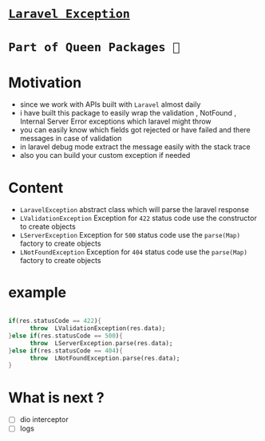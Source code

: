 # [**`Laravel Exception`**](https://pub.dev/packages/laravel_exception)

# **`Part of Queen Packages 👑`**

# Motivation

- since we work with APIs built with `Laravel` almost daily
- i have built this package to easily wrap the validation , NotFound , Internal Server Error exceptions which laravel might throw
- you can easily know which fields got rejected or have failed and there messages in case of validation
- in laravel debug mode extract the message easily with the stack trace
- also you can build your custom exception if needed

# Content

- `LaravelException` abstract class which will parse the laravel response
- `LValidationException` Exception for `422` status code use the constructor to create objects
- `LServerException` Exception for `500` status code use the `parse(Map)` factory to create objects
- `LNotFoundException` Exception for `404` status code use the `parse(Map)` factory to create objects

# example

```dart

if(res.statusCode == 422){
      throw  LValidationException(res.data);
}else if(res.statusCode == 500){
      throw  LServerException.parse(res.data);
}else if(res.statusCode == 404){
      throw  LNotFoundException.parse(res.data);
}

```

# What is next ?

- [ ] dio interceptor
- [ ] logs
